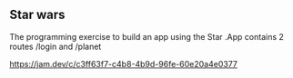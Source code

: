 ## Star wars
The programming exercise to build an app using the Star .App contains 2 routes /login and /planet


https://jam.dev/c/c3ff63f7-c4b8-4b9d-96fe-60e20a4e0377

